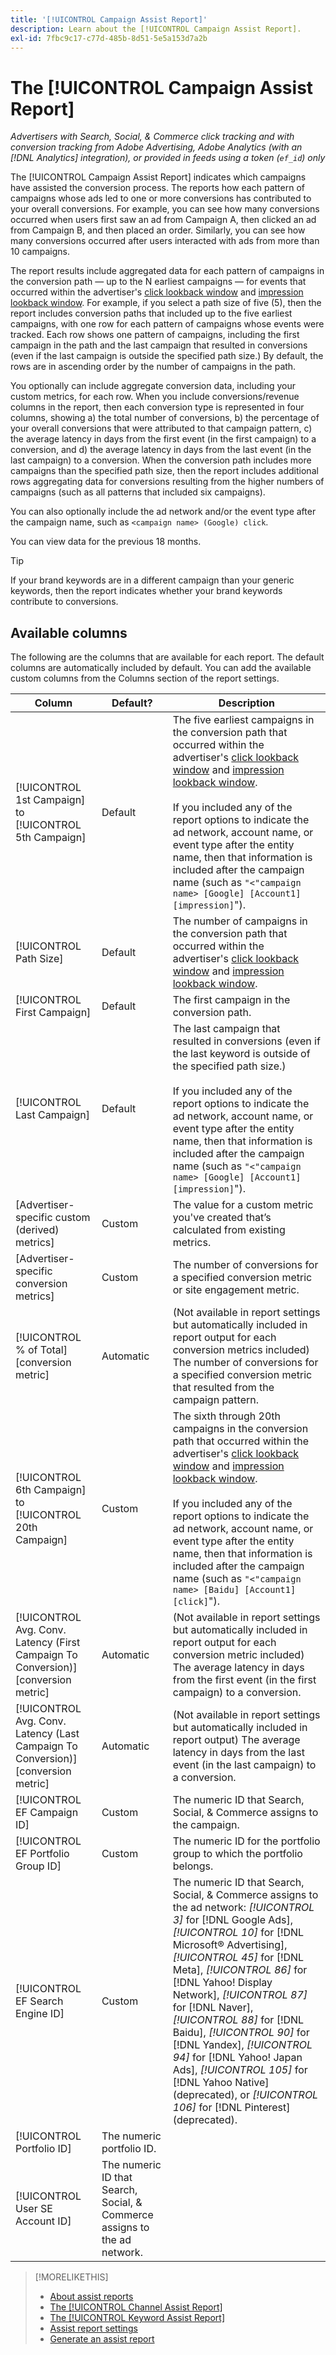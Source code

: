 ```yaml
---
title: '[!UICONTROL Campaign Assist Report]'
description: Learn about the [!UICONTROL Campaign Assist Report].
exl-id: 7fbc9c17-c77d-485b-8d51-5e5a153d7a2b
---
```

# The [!UICONTROL Campaign Assist Report]

*Advertisers with Search, Social, & Commerce click tracking and with conversion tracking from Adobe Advertising, Adobe Analytics (with an [!DNL Analytics] integration), or provided in feeds using a token (`ef_id`) only*

The [!UICONTROL Campaign Assist Report] indicates which campaigns have assisted the conversion process. The reports how each pattern of campaigns whose ads led to one or more conversions has contributed to your overall conversions. For example, you can see how many conversions occurred when users first saw an ad from Campaign A, then clicked an ad from Campaign B, and then placed an order. Similarly, you can see how many conversions occurred after users interacted with ads from more than 10 campaigns.

The report results include aggregated data for each pattern of campaigns in the conversion path &mdash; up to the N earliest campaigns &mdash; for events that occurred within the advertiser's [click lookback window](/help/search-social-commerce/glossary.md#c-d) and [impression lookback window](/help/search-social-commerce/glossary.md#i-j). For example, if you select a path size of five (5), then the report includes conversion paths that included up to the five earliest campaigns, with one row for each pattern of campaigns whose events were tracked. Each row shows one pattern of campaigns, including the first campaign in the path and the last campaign that resulted in conversions (even if the last campaign is outside the specified path size.) By default, the rows are in ascending order by the number of campaigns in the path.

You optionally can include aggregate conversion data, including your custom metrics, for each row. When you include conversions/revenue columns in the report, then each conversion type is represented in four columns, showing a) the total number of conversions, b) the percentage of your overall conversions that were attributed to that campaign pattern, c)  the average latency in days from the first event (in the first campaign) to a conversion, and d) the average latency in days from the last event (in the last campaign) to a conversion. When the conversion path includes more campaigns than the specified path size, then the report includes additional rows aggregating data for conversions resulting from the higher numbers of campaigns (such as all patterns that included six campaigns).

You can also optionally include the ad network and/or the event type after the campaign name, such as `<campaign name> (Google) click`.

You can view data for the previous 18 months.

>[!TIP]
>
>If your brand keywords are in a different campaign than your generic keywords, then the report indicates whether your brand keywords contribute to conversions.

## Available columns

The following are the columns that are available for each report. The default columns are automatically included by default. You can add the available custom columns from the Columns section of the report settings.

| Column | Default? | Description |
| ---- | ---- | ---- |
| [!UICONTROL 1st Campaign] to [!UICONTROL 5th Campaign] | Default | The five earliest  campaigns in the conversion path that occurred within the advertiser's [click lookback window](/help/search-social-commerce/glossary.md#c-d) and [impression lookback window](/help/search-social-commerce/glossary.md#i-j).<br><br>If you included any of the report options to indicate the ad network, account name, or event type after the entity name, then that information is included after the campaign name (such as `"<"campaign name> [Google] [Account1] [impression]`"). |
| [!UICONTROL Path Size] | Default | The number of campaigns in the conversion path that occurred within the advertiser's [click lookback window](/help/search-social-commerce/glossary.md#c-d) and [impression lookback window](/help/search-social-commerce/glossary.md#i-j). |
| [!UICONTROL First Campaign] | Default | The first campaign in the conversion path. |
| [!UICONTROL Last Campaign] | Default | The last campaign that resulted in conversions (even if the last keyword is outside of the specified path size.)<br><br>If you included any of the report options to indicate the ad network, account name, or event type after the entity name, then that information is included after the campaign name (such as `"<"campaign name> [Google] [Account1] [impression]`"). |
| \[Advertiser-specific custom (derived) metrics\] | Custom | The value for a custom metric you've created that’s calculated from existing metrics. |
| \[Advertiser-specific conversion metrics\] | Custom | The number of conversions for a specified conversion metric or site engagement metric. |
| [!UICONTROL % of Total] \[conversion metric\] | Automatic | (Not available in report settings but automatically included in report output for each conversion metrics included) The number of conversions for a specified conversion metric that resulted from the campaign pattern. |
| [!UICONTROL 6th Campaign] to [!UICONTROL 20th Campaign] | Custom | The sixth through 20th campaigns in the conversion path that occurred within the advertiser's [click lookback window](/help/search-social-commerce/glossary.md#c-d) and [impression lookback window](/help/search-social-commerce/glossary.md#i-j).<br><br>If you included any of the report options to indicate the ad network, account name, or event type after the entity name, then that information is included after the campaign name (such as `"<"campaign name> [Baidu] [Account1] [click]`"). |
| [!UICONTROL Avg. Conv. Latency (First Campaign To Conversion)] \[conversion metric\] | Automatic | (Not available in report settings but automatically included in report output for each conversion metric included) The average latency in days from the first event (in the first campaign) to a conversion. |
| [!UICONTROL Avg. Conv. Latency (Last Campaign To Conversion)] \[conversion metric\] | Automatic | (Not available in report settings but automatically included in report output) The average latency in days from the last event (in the last campaign) to a conversion. |
| [!UICONTROL EF Campaign ID] | Custom | The numeric ID that Search, Social, & Commerce assigns to the campaign. |
| [!UICONTROL EF Portfolio Group ID] | Custom | The numeric ID for the portfolio group to which the portfolio belongs. |
| [!UICONTROL EF Search Engine ID] | Custom | The numeric ID that Search, Social, & Commerce assigns to the ad network: <i>[!UICONTROL 3]</i> for [!DNL Google Ads], <i>[!UICONTROL 10]</i> for [!DNL Microsoft® Advertising], <i>[!UICONTROL 45]</i> for [!DNL Meta], <i>[!UICONTROL 86]</i> for [!DNL Yahoo! Display Network], <i>[!UICONTROL 87]</i> for [!DNL Naver], <i>[!UICONTROL 88]</i> for [!DNL Baidu], <i>[!UICONTROL 90]</i> for [!DNL Yandex], <i>[!UICONTROL 94]</i> for [!DNL Yahoo! Japan Ads], <i>[!UICONTROL 105]</i> for [!DNL Yahoo Native] (deprecated), or <i>[!UICONTROL 106]</i> for [!DNL Pinterest] (deprecated). |
| [!UICONTROL Portfolio ID] | The numeric portfolio ID. |
| [!UICONTROL User SE Account ID] | The numeric ID that Search, Social, & Commerce assigns to the ad network. |

<table style="table-layout:auto">

>[!MORELIKETHIS]
>
>* [About assist reports](assist-report-about.md)
>* [The [!UICONTROL Channel Assist Report]](channel-assist-report.md)
>* [The [!UICONTROL Keyword Assist Report]](keyword-assist-report.md)
>* [Assist report settings](assist-report-settings.md)
>* [Generate an assist report](assist-report-generate.md)
